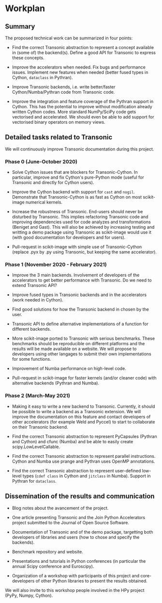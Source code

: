 # Workplan

## Summary

The proposed technical work can be summarized in four points:

- Find the correct Transonic abstraction to represent a concept available in
(some of) the backend(s). Define a good API for Transonic to express these
concepts.

- Improve the accelerators when needed. Fix bugs and performance issues.
Implement new features when needed (better fused types in Cython, `dataclass`
in Pythran).

- Improve Transonic backends, i.e. write better/faster Cython/Numba/Pythran
code from Transonic code.

- Improve the integration and feature coverage of the Pythran support in
Cython. This has the potential to improve without modification already written
Cython codes. More standard NumPy/SciPy code gets vectorised and accelerated.
We should even be able to add support for vectorised binary operators on memory
views.

## Detailed tasks related to Transonic

We will continuously improve Transonic documentation during this project.

### Phase 0 (June-October 2020)

- Solve Cython issues that are blockers for Transonic-Cython. In particular,
improve and fix Cython's pure-Python mode (useful for Transonic and directly
for Cython users).

- Improve the Cython backend with support for `cast` and `nogil`. Demonstrate
that Transonic-Cython is as fast as Cython on most scikit-image numerical
kernels.

- Increase the robustness of Transonic. End-users should never be disturbed by
Transonic. This implies refactoring Transonic code and improving
dependencies used for code analyzes and transformations (Beniget and Gast).
This will also be achieved by increasing testing and writting a demo package
using Transonic as scikit-image would use it (with good documentation for
developers and for users).

- Pull-request in scikit-image with simple use of Transonic-Cython (replace
.pyx by .py using Transonic, but keeping the same accelerator).

### Phase 1 (November 2020 - February 2021)

- Improve the 3 main backends. Involvement of developers of the accelerators to
get better performance with Transonic. Do we need to extend Transonic API?

- Improve fused types in Transonic backends and in the accelerators (work
needed in Cython).

- Find good solutions for how the Transonic backend in chosen by the user.

- Transonic API to define alternative implementations of a function for
different backends.

- More scikit-image ported to Transonic with serious benchmarks. These
benchmarks should be reproducible on different platforms and the results will
be made available on a website. We will propose to developers using other
langages to submit their own implementations for some functions.

- Improvement of Numba performance on high-level code.

- Pull-request in scikit-image for faster kernels (and/or cleaner code) with
alternative backends (Pythran and Numba).

### Phase 2 (March-May 2021)

- Making it easy to write a new backend to Transonic. Currently, it should be
possible to write a backend as a Transonic extension. We will improve the
documentation on this feature and contact developers of other accelerators (for
example Weld and Pyccel) to start to collaborate on their Transonic backend.

- Find the correct Transonic abstraction to represent PyCapsules (Pythran and
Cython) and cfunc (Numba) and be able to easily create scipy.LowLevelCallable.

- Find the correct Transonic abstraction to represent parallel instructions.
Cython and Numba use prange and Pythran uses OpenMP annotations.

- Find the correct Transonic abstraction to represent user-defined low-level
types (`cdef class` in Cython and `jitclass` in Numba). Support in Pythran for
`dataclass`.

## Dissemination of the results and communication

- Blog notes about the avancement of the project.

- One article presenting Transonic and the Join Python Accelerators project
submitted to the Journal of Open Source Software.

- Documentation of Transonic and of the demo package, targetting both
developers of libraries and users (how to chose and specify the backends).

- Benchmark repository and website.

- Presentations and tutorials in Python conferences (in particular the annual
Scipy conference and Euroscipy).

- Organization of a workshop with participants of this project and
core-developers of other Python libraries to present the results obtained.

We will also invite to this workshop people involved in the HPy project (PyPy,
Numpy, Cython).
